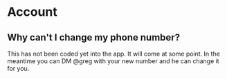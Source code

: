 # Account

## Why can't I change my phone number?

This has not been coded yet into the app. It will come at some point. In the meantime you can DM @greg with your new number and he can change it for you.
